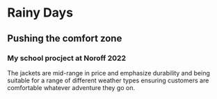 # Rainy Days

## Pushing the comfort zone 


### My school procject at Noroff 2022

The jackets are mid-range in price and emphasize durability and being suitable for a range of different weather types ensuring customers are comfortable whatever adventure they go on.
